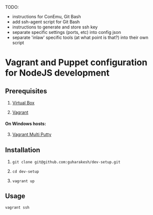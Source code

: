 TODO:
 - instructions for ConEmu, Git Bash
 - add ssh-agent script for Git Bash
 - instructions to generate and store ssh key
 - separate specific settings (ports, etc) into config json
 - separate 'inlaw' specific tools (at what point is that?) into their own script

# Vagrant and Puppet configuration for NodeJS development

## Prerequisites

1. [Virtual Box](https://www.virtualbox.org/wiki/Downloads)

2. [Vagrant](http://downloads.vagrantup.com/)

#### On Windows hosts:

3. [Vagrant Multi Putty](https://github.com/nickryand/vagrant-multi-putty)

## Installation

1. `git clone git@github.com:guharakesh/dev-setup.git`

2. `cd dev-setup`

3. `vagrant up`

## Usage

`vagrant ssh`

